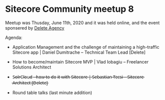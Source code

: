 # Sitecore Community meetup 8

Meetup was Thusday, June 11th, 2020 and it was held online, and the event sponsered by [Delete Agency](https://www.deleteagency.com/)

Agenda:

- Application Management and the challenge of maintaining a high-traffic Sitecore app | Daniel Dumitrache – Technical Team Lead [Delete]

- How to become/maintain Sitecore MVP | Vlad Iobagiu – Freelancer Solutions Architect

- S̵o̵l̵r̵C̵l̵o̵u̵d̵ ̵-̵ ̵h̵o̵w̵ ̵t̵o̵ ̵d̵o̵ ̵i̵t̵ ̵w̵i̵t̵h̵ ̵S̵i̵t̵e̵c̵o̵r̵e̵ ̵|̵ ̵S̵e̵b̵a̵s̵t̵i̵a̵n̵ ̵T̵e̵c̵s̵i̵ ̵–̵ ̵S̵i̵t̵e̵c̵o̵r̵e̵ ̵A̵r̵c̵h̵i̵t̵e̵c̵t̵ ̵[̵D̵e̵l̵e̵t̵e̵]̵

- Round table talks (last minute addition)
